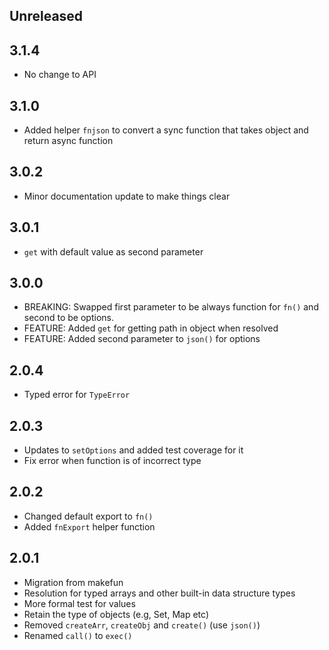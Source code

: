 ## Unreleased

## 3.1.4
- No change to API

## 3.1.0

- Added helper `fnjson` to convert a sync function that takes object and return async function

## 3.0.2

- Minor documentation update to make things clear

## 3.0.1

- `get` with default value as second parameter

## 3.0.0

- BREAKING: Swapped first parameter to be always function for `fn()` and second to be options.
- FEATURE: Added `get` for getting path in object when resolved
- FEATURE: Added second parameter to `json()` for options

## 2.0.4

- Typed error for `TypeError`

## 2.0.3

- Updates to `setOptions` and added test coverage for it
- Fix error when function is of incorrect type

## 2.0.2

- Changed default export to `fn()`
- Added `fnExport` helper function

## 2.0.1

- Migration from makefun
- Resolution for typed arrays and other built-in data structure types
- More formal test for values
- Retain the type of objects (e.g, Set, Map etc)
- Removed `createArr`, `createObj` and `create()` (use `json()`)
- Renamed `call()` to `exec()`
